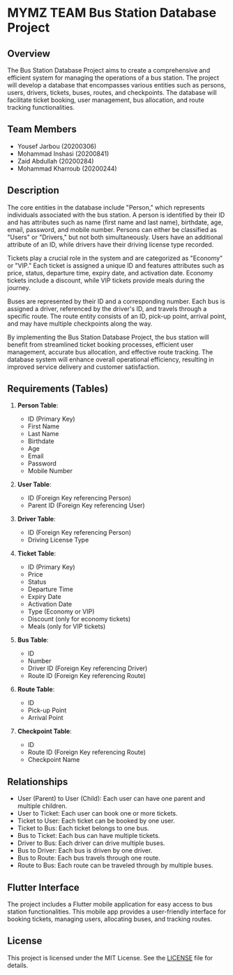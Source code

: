 # MYMZ TEAM Bus Station Database Project

## Overview
The Bus Station Database Project aims to create a comprehensive and efficient system for managing the operations of a bus station. The project will develop a database that encompasses various entities such as persons, users, drivers, tickets, buses, routes, and checkpoints. The database will facilitate ticket booking, user management, bus allocation, and route tracking functionalities.

## Team Members
- Yousef Jarbou (20200306)
- Mohammad Inshasi (20200841)
- Zaid Abdullah (20200284)
- Mohammad Kharroub (20200244)

## Description
The core entities in the database include "Person," which represents individuals associated with the bus station. A person is identified by their ID and has attributes such as name (first name and last name), birthdate, age, email, password, and mobile number. Persons can either be classified as "Users" or "Drivers," but not both simultaneously. Users have an additional attribute of an ID, while drivers have their driving license type recorded.

Tickets play a crucial role in the system and are categorized as "Economy" or "VIP." Each ticket is assigned a unique ID and features attributes such as price, status, departure time, expiry date, and activation date. Economy tickets include a discount, while VIP tickets provide meals during the journey.

Buses are represented by their ID and a corresponding number. Each bus is assigned a driver, referenced by the driver's ID, and travels through a specific route. The route entity consists of an ID, pick-up point, arrival point, and may have multiple checkpoints along the way.

By implementing the Bus Station Database Project, the bus station will benefit from streamlined ticket booking processes, efficient user management, accurate bus allocation, and effective route tracking. The database system will enhance overall operational efficiency, resulting in improved service delivery and customer satisfaction.

## Requirements (Tables)

1. **Person Table**:
   - ID (Primary Key)
   - First Name
   - Last Name
   - Birthdate
   - Age
   - Email
   - Password
   - Mobile Number

2. **User Table**:
   - ID (Foreign Key referencing Person)
   - Parent ID (Foreign Key referencing User)

3. **Driver Table**:
   - ID (Foreign Key referencing Person)
   - Driving License Type

4. **Ticket Table**:
   - ID (Primary Key)
   - Price
   - Status
   - Departure Time
   - Expiry Date
   - Activation Date
   - Type (Economy or VIP)
   - Discount (only for economy tickets)
   - Meals (only for VIP tickets)

5. **Bus Table**:
   - ID
   - Number
   - Driver ID (Foreign Key referencing Driver)
   - Route ID (Foreign Key referencing Route)

6. **Route Table**:
   - ID
   - Pick-up Point
   - Arrival Point

7. **Checkpoint Table**:
   - ID
   - Route ID (Foreign Key referencing Route)
   - Checkpoint Name

## Relationships
- User (Parent) to User (Child): Each user can have one parent and multiple children.
- User to Ticket: Each user can book one or more tickets.
- Ticket to User: Each ticket can be booked by one user.
- Ticket to Bus: Each ticket belongs to one bus.
- Bus to Ticket: Each bus can have multiple tickets.
- Driver to Bus: Each driver can drive multiple buses.
- Bus to Driver: Each bus is driven by one driver.
- Bus to Route: Each bus travels through one route.
- Route to Bus: Each route can be traveled through by multiple buses.

## Flutter Interface
The project includes a Flutter mobile application for easy access to bus station functionalities. This mobile app provides a user-friendly interface for booking tickets, managing users, allocating buses, and tracking routes.

## License
This project is licensed under the MIT License. See the [LICENSE](LICENSE) file for details.
